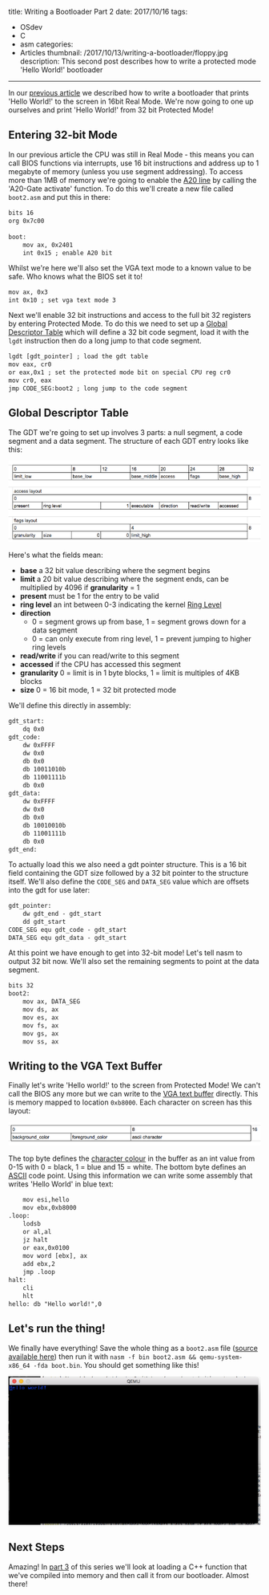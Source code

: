 title: Writing a Bootloader Part 2
date: 2017/10/16
tags:
- OSdev
- C
- asm
categories:
- Articles
thumbnail: /2017/10/13/writing-a-bootloader/floppy.jpg
description: This second post describes how to write a protected mode 'Hello World!' bootloader
---

In our [previous article](/2017/10/13/writing-a-bootloader/) we described how to write a bootloader that prints 'Hello World!' to the screen in 16bit Real Mode. We're now going to one up ourselves and print 'Hello World!' from 32 bit Protected Mode!

Entering 32-bit Mode
--------------------

In our previous article the CPU was still in Real Mode - this means you can call BIOS functions via interrupts, use 16 bit instructions and address up to 1 megabyte of memory (unless you use segment addressing). To access more than 1MB of memory we're going to enable the [A20 line](http://wiki.osdev.org/A20_Line) by calling the 'A20-Gate activate' function. To do this we'll create a new file called `boot2.asm` and put this in there:

	bits 16
	org 0x7c00

	boot:
		mov ax, 0x2401
		int 0x15 ; enable A20 bit

Whilst we're here we'll also set the VGA text mode to a known value to be safe. Who knows what the BIOS set it to!

	mov ax, 0x3
	int 0x10 ; set vga text mode 3

Next we'll enable 32 bit instructions and access to the full bit 32 registers by entering Protected Mode. To do this we need to set up a [Global Descriptor Table](http://wiki.osdev.org/GDT) which will define a 32 bit code segment, load it with the `lgdt` instruction then do a long jump to that code segment.

	lgdt [gdt_pointer] ; load the gdt table
	mov eax, cr0 
	or eax,0x1 ; set the protected mode bit on special CPU reg cr0
	mov cr0, eax
	jmp CODE_SEG:boot2 ; long jump to the code segment

Global Descriptor Table
-----------------------

The GDT we're going to set up involves 3 parts: a null segment, a code segment and a data segment. The structure of each GDT entry looks like this:

![GDT Entry Layout](/2017/10/13/writing-a-bootloader/gdt.png)

Here's what the fields mean:
- **base** a 32 bit value describing where the segment begins
- **limit** a 20 bit value describing where the segment ends, can be multiplied by 4096 if **granularity** = 1
- **present** must be 1 for the entry to be valid
- **ring level** an int between 0-3 indicating the kernel [Ring Level](http://wiki.osdev.org/Security#Rings)
- **direction** 
	- 0 = segment grows up from base, 1 = segment grows down for a data segment
	- 0 = can only execute from ring level, 1 = prevent jumping to higher ring levels
- **read/write** if you can read/write to this segment
- **accessed** if the CPU has accessed this segment
- **granularity** 0 = limit is in 1 byte blocks, 1 = limit is multiples of 4KB blocks
- **size** 0 = 16 bit mode, 1 = 32 bit protected mode

We'll define this directly in assembly:

	gdt_start:
		dq 0x0
	gdt_code:
		dw 0xFFFF
		dw 0x0
		db 0x0
		db 10011010b
		db 11001111b
		db 0x0
	gdt_data:
		dw 0xFFFF
		dw 0x0
		db 0x0
		db 10010010b
		db 11001111b
		db 0x0
	gdt_end:

To actually load this we also need a gdt pointer structure. This is a 16 bit field containing the GDT size followed by a 32 bit pointer to the structure itself. We'll also define the `CODE_SEG` and `DATA_SEG` value which are offsets into the gdt for use later:

	gdt_pointer:
		dw gdt_end - gdt_start
		dd gdt_start
	CODE_SEG equ gdt_code - gdt_start
	DATA_SEG equ gdt_data - gdt_start

At this point we have enough to get into 32-bit mode! Let's tell nasm to output 32 bit now. We'll also set the remaining segments to point at the data segment.

	bits 32
	boot2:
		mov ax, DATA_SEG
		mov ds, ax
		mov es, ax
		mov fs, ax
		mov gs, ax
		mov ss, ax

Writing to the VGA Text Buffer
------------------------------

Finally let's write 'Hello world!' to the screen from Protected Mode! We can't call the BIOS any more but we can write to the [VGA text buffer](https://en.wikipedia.org/wiki/VGA-compatible_text_mode) directly. This is memory mapped to location `0xb8000`. Each character on screen has this layout:

![VGA Character Layout](/2017/10/13/writing-a-bootloader/vga.png)

The top byte defines the [character colour](https://en.wikipedia.org/wiki/Video_Graphics_Array#Color_palette) in the buffer as an int value from 0-15 with 0 = black, 1 = blue and 15 = white. The bottom byte defines an [ASCII](http://www.asciitable.com/) code point. Using this information we can write some assembly that writes 'Hello World' in blue text:

		mov esi,hello
		mov ebx,0xb8000
	.loop:
		lodsb
		or al,al
		jz halt
		or eax,0x0100
		mov word [ebx], ax
		add ebx,2
		jmp .loop
	halt:
		cli
		hlt
	hello: db "Hello world!",0

Let's run the thing!
--------------------

We finally have everything! Save the whole thing as a `boot2.asm` file ([source available here](/2017/10/13/writing-a-bootloader/boot2.asm)) then run it with `nasm -f bin boot2.asm && qemu-system-x86_64 -fda boot.bin`. You should get something like this!


![Protected Mode Hello World](/2017/10/13/writing-a-bootloader/boot2.png)

Next Steps
----------

Amazing! In [part 3](/2017/10/18/writing-a-bootloader3/) of this series we'll look at loading a C++ function that we've compiled into memory and then call it from our bootloader. Almost there!


